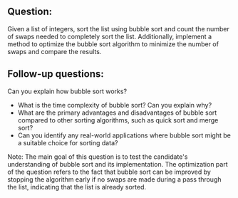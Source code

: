## Question:
Given a list of integers, sort the list using bubble sort and count the number of swaps needed to completely sort the list. Additionally, implement a method to optimize the bubble sort algorithm to minimize the number of swaps and compare the results.

## Follow-up questions:

Can you explain how bubble sort works?
- What is the time complexity of bubble sort? Can you explain why?
- What are the primary advantages and disadvantages of bubble sort compared to other sorting algorithms, such as quick sort and merge sort?
- Can you identify any real-world applications where bubble sort might be a suitable choice for sorting data?

Note:
The main goal of this question is to test the candidate's understanding of bubble sort and its implementation. The optimization part of the question refers to the fact that bubble sort can be improved by stopping the algorithm early if no swaps are made during a pass through the list, indicating that the list is already sorted.